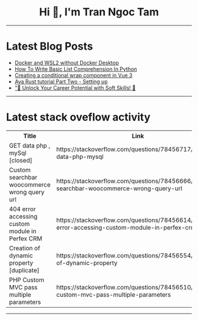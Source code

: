 <h1 align="center">Hi 👋, I'm Tran Ngoc Tam</h1>

---

# Latest Blog Posts 
<!-- BLOG-POST-LIST:START -->
- [Docker and WSL2 without Docker Desktop](https://dev.to/rombru/docker-and-wsl2-without-docker-desktop-3pg3)
- [How To Write Basic List Comprehension In Python](https://dev.to/deborah/how-to-write-basic-list-comprehension-in-python-5a4o)
- [Creating a conditional wrap component in Vue 3](https://dev.to/alexander-nenashev/creating-a-conditional-wrap-component-in-vue-3-4k7i)
- [Aya Rust tutorial Part Two - Setting up](https://dev.to/stevelatif/aya-rust-tutorial-part-two-setting-up-1man)
- [&quot;🚀 Unlock Your Career Potential with Soft Skills! 🌟](https://dev.to/hey_rishabh/-unlock-your-career-potential-with-soft-skills-odn)
<!-- BLOG-POST-LIST:END -->

---

# Latest stack oveflow activity
<table>
  <tr><th>Title</th><th>Link</th></tr>
  <!-- STACKOVERFLOW:START --><tr><td>GET data php , mySql [closed]</td><td>https://stackoverflow.com/questions/78456717/get-data-php-mysql</td></tr><tr><td>Custom searchbar woocommerce wrong query url</td><td>https://stackoverflow.com/questions/78456666/custom-searchbar-woocommerce-wrong-query-url</td></tr><tr><td>404 error accessing custom module in Perfex CRM</td><td>https://stackoverflow.com/questions/78456614/404-error-accessing-custom-module-in-perfex-crm</td></tr><tr><td>Creation of dynamic property [duplicate]</td><td>https://stackoverflow.com/questions/78456554/creation-of-dynamic-property</td></tr><tr><td>PHP Custom MVC pass multiple parameters</td><td>https://stackoverflow.com/questions/78456510/php-custom-mvc-pass-multiple-parameters</td></tr><!-- STACKOVERFLOW:END -->
</table>

---


